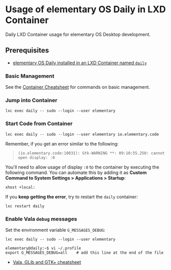 # Usage of elementary OS Daily in LXD Container

Daily LXD Container usage for elementary OS Desktop development.

## Prerequisites

- [elementary OS Daily installed in an LXD Container named `daily`](Daily-in-LXD-Container.md)

### Basic Management

See the [Container Cheatsheet](../Desktop/Container-Cheatsheet.md) for commands on basic management.

### Jump into Container

```
lxc exec daily -- sudo --login --user elementary
```

### Start Code from Container

```
lxc exec daily -- sudo --login --user elementary io.elementary.code
```

Remember, if you get an error similar to the following:

> `(io.elementary.code:10031): Gtk-WARNING **: 09:10:55.250: cannot open display: :0`

You'll need to allow usage of display `:0` to the container by executing the following command.
You can automate this by adding it as **Custom Command to System Settings > Applications > Startup**:

```
xhost +local:
```

If you **keep getting the error**, try to restart the `daily` container:

```
lxc restart daily
```

### Enable Vala `debug` messages

Set the environment variable `G_MESSAGES_DEBUG`:

```
lxc exec daily -- sudo --login --user elementary

elementary@daily:~$ vi ~/.profile
export G_MESSAGES_DEBUG=all    # add this line at the end of the file
```

- [Vala, GLib and GTK+ cheatsheet ](https://gist.github.com/matzipan/d4e78f3e5ea95890f403871b50d63b76)

